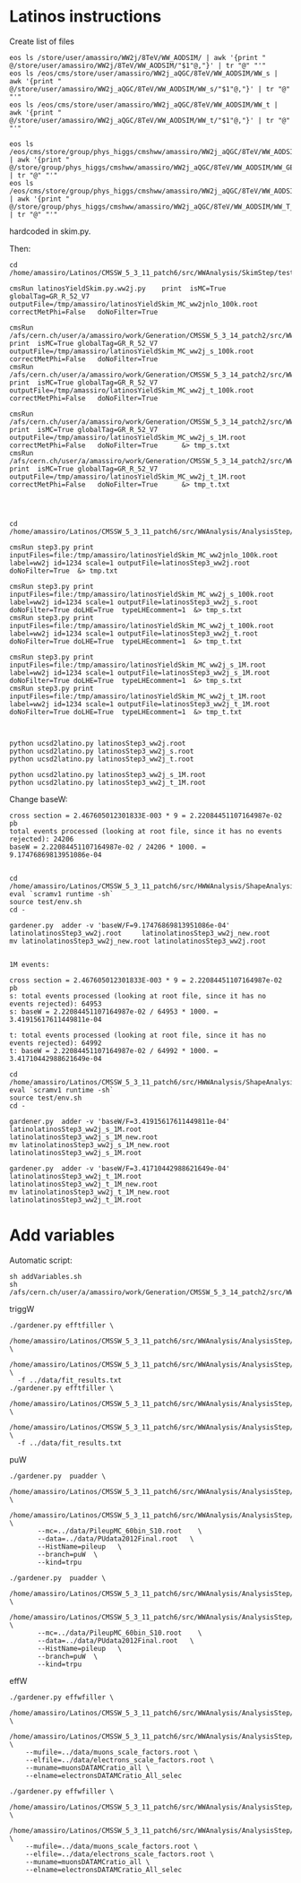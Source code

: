 Latinos instructions
=======

Create list of files

    eos ls /store/user/amassiro/WW2j/8TeV/WW_AODSIM/ | awk '{print "   @/store/user/amassiro/WW2j/8TeV/WW_AODSIM/"$1"@,"}' | tr "@" "'"
    eos ls /eos/cms/store/user/amassiro/WW2j_aQGC/8TeV/WW_AODSIM/WW_s | awk '{print "   @/store/user/amassiro/WW2j_aQGC/8TeV/WW_AODSIM/WW_s/"$1"@,"}' | tr "@" "'"
    eos ls /eos/cms/store/user/amassiro/WW2j_aQGC/8TeV/WW_AODSIM/WW_t | awk '{print "   @/store/user/amassiro/WW2j_aQGC/8TeV/WW_AODSIM/WW_t/"$1"@,"}' | tr "@" "'"

    eos ls /eos/cms/store/group/phys_higgs/cmshww/amassiro/WW2j_aQGC/8TeV/WW_AODSIM/WW_GENSIM | awk '{print "   @/store/group/phys_higgs/cmshww/amassiro/WW2j_aQGC/8TeV/WW_AODSIM/WW_GENSIM/"$1"@,"}' | tr "@" "'"
    eos ls /eos/cms/store/group/phys_higgs/cmshww/amassiro/WW2j_aQGC/8TeV/WW_AODSIM/WW_T_GENSIM | awk '{print "   @/store/group/phys_higgs/cmshww/amassiro/WW2j_aQGC/8TeV/WW_AODSIM/WW_T_GENSIM/"$1"@,"}' | tr "@" "'"


hardcoded in skim.py.

Then:

    cd /home/amassiro/Latinos/CMSSW_5_3_11_patch6/src/WWAnalysis/SkimStep/test/

    cmsRun latinosYieldSkim.py.ww2j.py    print  isMC=True globalTag=GR_R_52_V7  outputFile=/tmp/amassiro/latinosYieldSkim_MC_ww2jnlo_100k.root   correctMetPhi=False   doNoFilter=True

    cmsRun /afs/cern.ch/user/a/amassiro/work/Generation/CMSSW_5_3_14_patch2/src/WW2jewk/Generation/latinos/latinosYieldSkim.py.ww2j_s.py    print  isMC=True globalTag=GR_R_52_V7  outputFile=/tmp/amassiro/latinosYieldSkim_MC_ww2j_s_100k.root   correctMetPhi=False   doNoFilter=True
    cmsRun /afs/cern.ch/user/a/amassiro/work/Generation/CMSSW_5_3_14_patch2/src/WW2jewk/Generation/latinos/latinosYieldSkim.py.ww2j_t.py    print  isMC=True globalTag=GR_R_52_V7  outputFile=/tmp/amassiro/latinosYieldSkim_MC_ww2j_t_100k.root   correctMetPhi=False   doNoFilter=True

    cmsRun /afs/cern.ch/user/a/amassiro/work/Generation/CMSSW_5_3_14_patch2/src/WW2jewk/Generation/latinos/latinosYieldSkim.py.ww2j_s.py    print  isMC=True globalTag=GR_R_52_V7  outputFile=/tmp/amassiro/latinosYieldSkim_MC_ww2j_s_1M.root   correctMetPhi=False   doNoFilter=True      &> tmp_s.txt
    cmsRun /afs/cern.ch/user/a/amassiro/work/Generation/CMSSW_5_3_14_patch2/src/WW2jewk/Generation/latinos/latinosYieldSkim.py.ww2j_t.py    print  isMC=True globalTag=GR_R_52_V7  outputFile=/tmp/amassiro/latinosYieldSkim_MC_ww2j_t_1M.root   correctMetPhi=False   doNoFilter=True      &> tmp_t.txt




    cd /home/amassiro/Latinos/CMSSW_5_3_11_patch6/src/WWAnalysis/AnalysisStep/test/step3

    cmsRun step3.py print inputFiles=file:/tmp/amassiro/latinosYieldSkim_MC_ww2jnlo_100k.root  label=ww2j id=1234 scale=1 outputFile=latinosStep3_ww2j.root  doNoFilter=True  &> tmp.txt

    cmsRun step3.py print inputFiles=file:/tmp/amassiro/latinosYieldSkim_MC_ww2j_s_100k.root  label=ww2j id=1234 scale=1 outputFile=latinosStep3_ww2j_s.root  doNoFilter=True doLHE=True  typeLHEcomment=1  &> tmp_s.txt
    cmsRun step3.py print inputFiles=file:/tmp/amassiro/latinosYieldSkim_MC_ww2j_t_100k.root  label=ww2j id=1234 scale=1 outputFile=latinosStep3_ww2j_t.root  doNoFilter=True doLHE=True  typeLHEcomment=1  &> tmp_t.txt

    cmsRun step3.py print inputFiles=file:/tmp/amassiro/latinosYieldSkim_MC_ww2j_s_1M.root  label=ww2j id=1234 scale=1 outputFile=latinosStep3_ww2j_s_1M.root  doNoFilter=True doLHE=True  typeLHEcomment=1  &> tmp_s.txt
    cmsRun step3.py print inputFiles=file:/tmp/amassiro/latinosYieldSkim_MC_ww2j_t_1M.root  label=ww2j id=1234 scale=1 outputFile=latinosStep3_ww2j_t_1M.root  doNoFilter=True doLHE=True  typeLHEcomment=1  &> tmp_t.txt



    python ucsd2latino.py latinosStep3_ww2j.root
    python ucsd2latino.py latinosStep3_ww2j_s.root
    python ucsd2latino.py latinosStep3_ww2j_t.root

    python ucsd2latino.py latinosStep3_ww2j_s_1M.root
    python ucsd2latino.py latinosStep3_ww2j_t_1M.root


Change baseW:

    cross section = 2.467605012301833E-003 * 9 = 2.22084451107164987e-02 pb
    total events processed (looking at root file, since it has no events rejected): 24206
    baseW = 2.22084451107164987e-02 / 24206 * 1000. = 9.17476869813951086e-04


    cd /home/amassiro/Latinos/CMSSW_5_3_11_patch6/src/HWWAnalysis/ShapeAnalysis/
    eval `scramv1 runtime -sh`
    source test/env.sh
    cd -

    gardener.py  adder -v 'baseW/F=9.17476869813951086e-04'     latinolatinosStep3_ww2j.root     latinolatinosStep3_ww2j_new.root
    mv latinolatinosStep3_ww2j_new.root latinolatinosStep3_ww2j.root


    1M events:

    cross section = 2.467605012301833E-003 * 9 = 2.22084451107164987e-02 pb
    s: total events processed (looking at root file, since it has no events rejected): 64953
    s: baseW = 2.22084451107164987e-02 / 64953 * 1000. = 3.41915617611449811e-04 

    t: total events processed (looking at root file, since it has no events rejected): 64992
    t: baseW = 2.22084451107164987e-02 / 64992 * 1000. = 3.41710442988621649e-04 

    cd /home/amassiro/Latinos/CMSSW_5_3_11_patch6/src/HWWAnalysis/ShapeAnalysis/
    eval `scramv1 runtime -sh`
    source test/env.sh
    cd -

    gardener.py  adder -v 'baseW/F=3.41915617611449811e-04'     latinolatinosStep3_ww2j_s_1M.root     latinolatinosStep3_ww2j_s_1M_new.root
    mv latinolatinosStep3_ww2j_s_1M_new.root   latinolatinosStep3_ww2j_s_1M.root

    gardener.py  adder -v 'baseW/F=3.41710442988621649e-04'     latinolatinosStep3_ww2j_t_1M.root     latinolatinosStep3_ww2j_t_1M_new.root
    mv latinolatinosStep3_ww2j_t_1M_new.root   latinolatinosStep3_ww2j_t_1M.root



Add variables
====

Automatic script:

    sh addVariables.sh
    sh /afs/cern.ch/user/a/amassiro/work/Generation/CMSSW_5_3_14_patch2/src/WW2jewk/Generation/latinos/addVariables.sh


triggW

    ./gardener.py efftfiller \
      /home/amassiro/Latinos/CMSSW_5_3_11_patch6/src/WWAnalysis/AnalysisStep/test/step3/latinolatinosStep3_ww2j_s.root  \
      /home/amassiro/Latinos/CMSSW_5_3_11_patch6/src/WWAnalysis/AnalysisStep/test/step3/latinolatinosStep3_ww2j_s_1.root  \
      -f ../data/fit_results.txt
    ./gardener.py efftfiller \
      /home/amassiro/Latinos/CMSSW_5_3_11_patch6/src/WWAnalysis/AnalysisStep/test/step3/latinolatinosStep3_ww2j_t.root  \
      /home/amassiro/Latinos/CMSSW_5_3_11_patch6/src/WWAnalysis/AnalysisStep/test/step3/latinolatinosStep3_ww2j_t_1.root  \
      -f ../data/fit_results.txt

puW

    ./gardener.py  puadder \
      /home/amassiro/Latinos/CMSSW_5_3_11_patch6/src/WWAnalysis/AnalysisStep/test/step3/latinolatinosStep3_ww2j_s_1.root  \
      /home/amassiro/Latinos/CMSSW_5_3_11_patch6/src/WWAnalysis/AnalysisStep/test/step3/latinolatinosStep3_ww2j_s_2.root  \
           --mc=../data/PileupMC_60bin_S10.root    \
           --data=../data/PUdata2012Final.root   \
           --HistName=pileup   \
           --branch=puW  \
           --kind=trpu

    ./gardener.py  puadder \
      /home/amassiro/Latinos/CMSSW_5_3_11_patch6/src/WWAnalysis/AnalysisStep/test/step3/latinolatinosStep3_ww2j_t_1.root  \
      /home/amassiro/Latinos/CMSSW_5_3_11_patch6/src/WWAnalysis/AnalysisStep/test/step3/latinolatinosStep3_ww2j_t_2.root  \
           --mc=../data/PileupMC_60bin_S10.root    \
           --data=../data/PUdata2012Final.root   \
           --HistName=pileup   \
           --branch=puW  \
           --kind=trpu

effW

    ./gardener.py effwfiller \
      /home/amassiro/Latinos/CMSSW_5_3_11_patch6/src/WWAnalysis/AnalysisStep/test/step3/latinolatinosStep3_ww2j_s_2.root  \
      /home/amassiro/Latinos/CMSSW_5_3_11_patch6/src/WWAnalysis/AnalysisStep/test/step3/latinolatinosStep3_ww2j_s_3.root  \
        --mufile=../data/muons_scale_factors.root \
        --elfile=../data/electrons_scale_factors.root \
        --muname=muonsDATAMCratio_all \
        --elname=electronsDATAMCratio_All_selec

    ./gardener.py effwfiller \
      /home/amassiro/Latinos/CMSSW_5_3_11_patch6/src/WWAnalysis/AnalysisStep/test/step3/latinolatinosStep3_ww2j_t_2.root  \
      /home/amassiro/Latinos/CMSSW_5_3_11_patch6/src/WWAnalysis/AnalysisStep/test/step3/latinolatinosStep3_ww2j_t_3.root  \
        --mufile=../data/muons_scale_factors.root \
        --elfile=../data/electrons_scale_factors.root \
        --muname=muonsDATAMCratio_all \
        --elname=electronsDATAMCratio_All_selec




